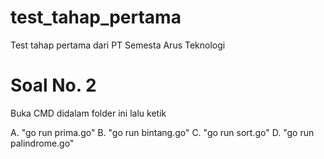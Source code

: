 # test_tahap_pertama
Test tahap pertama dari PT Semesta Arus Teknologi


# Soal No. 2
Buka CMD didalam folder ini lalu ketik

A. "go run prima.go"
B. "go run bintang.go"
C. "go run sort.go"
D. "go run palindrome.go"

